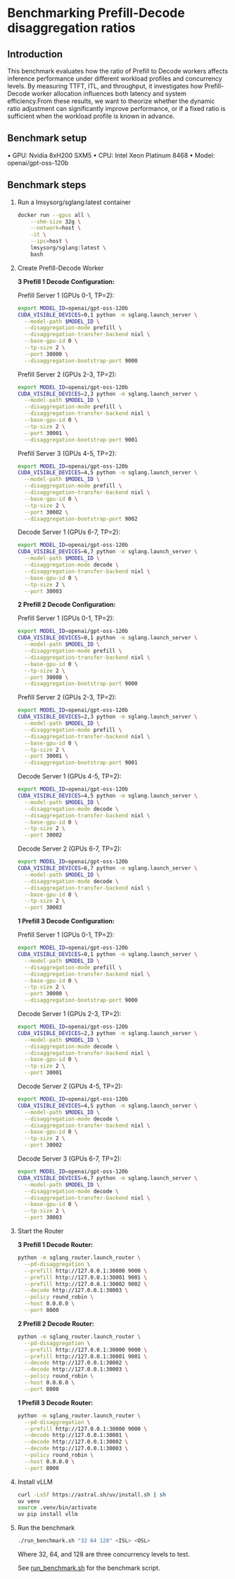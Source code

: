 # Benchmarking Prefill-Decode disaggregation ratios

## Introduction
This benchmark evaluates how the ratio of Prefill to Decode workers affects inference performance under different workload profiles and concurrency levels. By measuring TTFT, ITL, and throughput, it investigates how Prefill-Decode worker allocation influences both latency and system efficiency.From these results, we want to theorize whether the dynamic ratio adjustment can significantly improve performance, or if a fixed ratio is sufficient when the workload profile is known in advance.

## Benchmark setup
• GPU: Nvidia 8xH200 SXM5
• CPU: Intel Xeon Platinum 8468
• Model: openai/gpt-oss-120b


## Benchmark steps
1. Run a lmsysorg/sglang:latest container
   ```bash
   docker run --gpus all \
       --shm-size 32g \
       --network=host \
       -it \
       --ipc=host \
       lmsysorg/sglang:latest \
       bash
   ```
2. Create Prefill-Decode Worker

   **3 Prefill 1 Decode Configuration:**
   
   Prefill Server 1 (GPUs 0-1, TP=2):
   ```bash
   export MODEL_ID=openai/gpt-oss-120b
   CUDA_VISIBLE_DEVICES=0,1 python -m sglang.launch_server \
     --model-path $MODEL_ID \
     --disaggregation-mode prefill \
     --disaggregation-transfer-backend nixl \
     --base-gpu-id 0 \
     --tp-size 2 \
     --port 30000 \
     --disaggregation-bootstrap-port 9000
   ```
   
   Prefill Server 2 (GPUs 2-3, TP=2):
   ```bash
   export MODEL_ID=openai/gpt-oss-120b
   CUDA_VISIBLE_DEVICES=2,3 python -m sglang.launch_server \
     --model-path $MODEL_ID \
     --disaggregation-mode prefill \
     --disaggregation-transfer-backend nixl \
     --base-gpu-id 0 \
     --tp-size 2 \
     --port 30001 \
     --disaggregation-bootstrap-port 9001
   ```
   
   Prefill Server 3 (GPUs 4-5, TP=2):
   ```bash
   export MODEL_ID=openai/gpt-oss-120b
   CUDA_VISIBLE_DEVICES=4,5 python -m sglang.launch_server \
     --model-path $MODEL_ID \
     --disaggregation-mode prefill \
     --disaggregation-transfer-backend nixl \
     --base-gpu-id 0 \
     --tp-size 2 \
     --port 30002 \
     --disaggregation-bootstrap-port 9002
   ```
   
   Decode Server 1 (GPUs 6-7, TP=2):
   ```bash
   export MODEL_ID=openai/gpt-oss-120b
   CUDA_VISIBLE_DEVICES=6,7 python -m sglang.launch_server \
     --model-path $MODEL_ID \
     --disaggregation-mode decode \
     --disaggregation-transfer-backend nixl \
     --base-gpu-id 0 \
     --tp-size 2 \
     --port 30003
   ```

   **2 Prefill 2 Decode Configuration:**
   
   Prefill Server 1 (GPUs 0-1, TP=2):
   ```bash
   export MODEL_ID=openai/gpt-oss-120b
   CUDA_VISIBLE_DEVICES=0,1 python -m sglang.launch_server \
     --model-path $MODEL_ID \
     --disaggregation-mode prefill \
     --disaggregation-transfer-backend nixl \
     --base-gpu-id 0 \
     --tp-size 2 \
     --port 30000 \
     --disaggregation-bootstrap-port 9000
   ```
   
   Prefill Server 2 (GPUs 2-3, TP=2):
   ```bash
   export MODEL_ID=openai/gpt-oss-120b
   CUDA_VISIBLE_DEVICES=2,3 python -m sglang.launch_server \
     --model-path $MODEL_ID \
     --disaggregation-mode prefill \
     --disaggregation-transfer-backend nixl \
     --base-gpu-id 0 \
     --tp-size 2 \
     --port 30001 \
     --disaggregation-bootstrap-port 9001
   ```
   
   Decode Server 1 (GPUs 4-5, TP=2):
   ```bash
   export MODEL_ID=openai/gpt-oss-120b
   CUDA_VISIBLE_DEVICES=4,5 python -m sglang.launch_server \
     --model-path $MODEL_ID \
     --disaggregation-mode decode \
     --disaggregation-transfer-backend nixl \
     --base-gpu-id 0 \
     --tp-size 2 \
     --port 30002
   ```
   
   Decode Server 2 (GPUs 6-7, TP=2):
   ```bash
   export MODEL_ID=openai/gpt-oss-120b
   CUDA_VISIBLE_DEVICES=6,7 python -m sglang.launch_server \
     --model-path $MODEL_ID \
     --disaggregation-mode decode \
     --disaggregation-transfer-backend nixl \
     --base-gpu-id 0 \
     --tp-size 2 \
     --port 30003
   ```

   **1 Prefill 3 Decode Configuration:**
   
   Prefill Server 1 (GPUs 0-1, TP=2):
   ```bash
   export MODEL_ID=openai/gpt-oss-120b
   CUDA_VISIBLE_DEVICES=0,1 python -m sglang.launch_server \
     --model-path $MODEL_ID \
     --disaggregation-mode prefill \
     --disaggregation-transfer-backend nixl \
     --base-gpu-id 0 \
     --tp-size 2 \
     --port 30000 \
     --disaggregation-bootstrap-port 9000
   ```
   
   Decode Server 1 (GPUs 2-3, TP=2):
   ```bash
   export MODEL_ID=openai/gpt-oss-120b
   CUDA_VISIBLE_DEVICES=2,3 python -m sglang.launch_server \
     --model-path $MODEL_ID \
     --disaggregation-mode decode \
     --disaggregation-transfer-backend nixl \
     --base-gpu-id 0 \
     --tp-size 2 \
     --port 30001
   ```
   
   Decode Server 2 (GPUs 4-5, TP=2):
   ```bash
   export MODEL_ID=openai/gpt-oss-120b
   CUDA_VISIBLE_DEVICES=4,5 python -m sglang.launch_server \
     --model-path $MODEL_ID \
     --disaggregation-mode decode \
     --disaggregation-transfer-backend nixl \
     --base-gpu-id 0 \
     --tp-size 2 \
     --port 30002
   ```
   
   Decode Server 3 (GPUs 6-7, TP=2):
   ```bash
   export MODEL_ID=openai/gpt-oss-120b
   CUDA_VISIBLE_DEVICES=6,7 python -m sglang.launch_server \
     --model-path $MODEL_ID \
     --disaggregation-mode decode \
     --disaggregation-transfer-backend nixl \
     --base-gpu-id 0 \
     --tp-size 2 \
     --port 30003
   ```

3. Start the Router

   **3 Prefill 1 Decode Router:**
   ```bash
   python -m sglang_router.launch_router \
     --pd-disaggregation \
     --prefill http://127.0.0.1:30000 9000 \
     --prefill http://127.0.0.1:30001 9001 \
     --prefill http://127.0.0.1:30002 9002 \
     --decode http://127.0.0.1:30003 \
     --policy round_robin \
     --host 0.0.0.0 \
     --port 8000
   ```

   **2 Prefill 2 Decode Router:**
   ```bash
   python -m sglang_router.launch_router \
     --pd-disaggregation \
     --prefill http://127.0.0.1:30000 9000 \
     --prefill http://127.0.0.1:30001 9001 \
     --decode http://127.0.0.1:30002 \
     --decode http://127.0.0.1:30003 \
     --policy round_robin \
     --host 0.0.0.0 \
     --port 8000
   ```

   **1 Prefill 3 Decode Router:**
   ```bash
   python -m sglang_router.launch_router \
     --pd-disaggregation \
     --prefill http://127.0.0.1:30000 9000 \
     --decode http://127.0.0.1:30001 \
     --decode http://127.0.0.1:30002 \
     --decode http://127.0.0.1:30003 \
     --policy round_robin \
     --host 0.0.0.0 \
     --port 8000
   ```

4. Install vLLM
   ```bash
   curl -LsSf https://astral.sh/uv/install.sh | sh
   uv venv
   source .venv/bin/activate
   uv pip install vllm
   ```

5. Run the benchmark
   ```bash
   ./run_benchmark.sh "32 64 128" <ISL> <OSL>
   ```
   Where 32, 64, and 128 are three concurrency levels to test.
   
   See [run_benchmark.sh](scripts/run_benchmark.sh) for the benchmark script.

